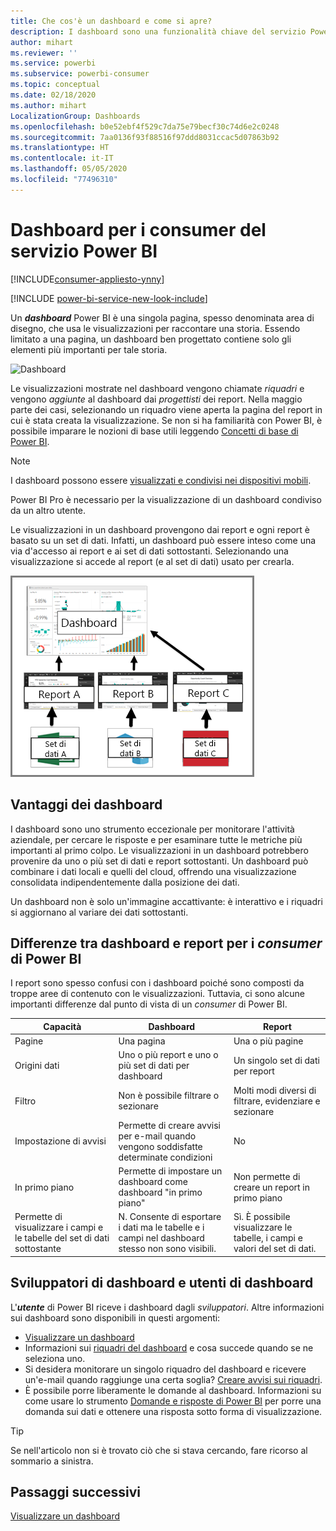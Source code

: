```yaml
---
title: Che cos'è un dashboard e come si apre?
description: I dashboard sono una funzionalità chiave del servizio Power BI.
author: mihart
ms.reviewer: ''
ms.service: powerbi
ms.subservice: powerbi-consumer
ms.topic: conceptual
ms.date: 02/18/2020
ms.author: mihart
LocalizationGroup: Dashboards
ms.openlocfilehash: b0e52ebf4f529c7da75e79becf30c74d6e2c0248
ms.sourcegitcommit: 7aa0136f93f88516f97ddd8031ccac5d07863b92
ms.translationtype: HT
ms.contentlocale: it-IT
ms.lasthandoff: 05/05/2020
ms.locfileid: "77496310"
---
```

# <a name="dashboards-for-power-bi-service-consumers"></a>Dashboard per i consumer del servizio Power BI

[!INCLUDE[consumer-appliesto-ynny](../includes/consumer-appliesto-ynny.md)]

[!INCLUDE [power-bi-service-new-look-include](../includes/power-bi-service-new-look-include.md)]

Un ***dashboard*** Power BI è una singola pagina, spesso denominata area di disegno, che usa le visualizzazioni per raccontare una storia. Essendo limitato a una pagina, un dashboard ben progettato contiene solo gli elementi più importanti per tale storia.

![Dashboard](media/end-user-dashboards/power-bi-dashboard2.png)

Le visualizzazioni mostrate nel dashboard vengono chiamate *riquadri* e vengono *aggiunte* al dashboard dai *progettisti* dei report. Nella maggio parte dei casi, selezionando un riquadro viene aperta la pagina del report in cui è stata creata la visualizzazione. Se non si ha familiarità con Power BI, è possibile imparare le nozioni di base utili leggendo [Concetti di base di Power BI](end-user-basic-concepts.md).

> [!NOTE]
> I dashboard possono essere [visualizzati e condivisi nei dispositivi mobili](mobile/mobile-apps-view-dashboard.md).
>
> Power BI Pro è necessario per la visualizzazione di un dashboard condiviso da un altro utente.
> 

Le visualizzazioni in un dashboard provengono dai report e ogni report è basato su un set di dati. Infatti, un dashboard può essere inteso come una via d'accesso ai report e ai set di dati sottostanti. Selezionando una visualizzazione si accede al report (e al set di dati) usato per crearla.

![Diagramma che illustra la relazione tra dashboard, report e set di dati](media/end-user-dashboards/power-bi-diagram.png)

## <a name="advantages-of-dashboards"></a>Vantaggi dei dashboard
I dashboard sono uno strumento eccezionale per monitorare l'attività aziendale, per cercare le risposte e per esaminare tutte le metriche più importanti al primo colpo. Le visualizzazioni in un dashboard potrebbero provenire da uno o più set di dati e report sottostanti. Un dashboard può combinare i dati locali e quelli del cloud, offrendo una visualizzazione consolidata indipendentemente dalla posizione dei dati.

Un dashboard non è solo un'immagine accattivante: è interattivo e i riquadri si aggiornano al variare dei dati sottostanti.

## <a name="dashboards-versus-reports-for-power-bi-consumers"></a>Differenze tra dashboard e report per i ***consumer*** di Power BI
I report sono spesso confusi con i dashboard poiché sono composti da troppe aree di contenuto con le visualizzazioni. Tuttavia, ci sono alcune importanti differenze dal punto di vista di un *consumer* di Power BI.

| **Capacità** | **Dashboard** | **Report** |
| --- | --- | --- |
| Pagine |Una pagina |Una o più pagine |
| Origini dati |Uno o più report e uno o più set di dati per dashboard |Un singolo set di dati per report |
| Filtro |Non è possibile filtrare o sezionare |Molti modi diversi di filtrare, evidenziare e sezionare |
| Impostazione di avvisi |Permette di creare avvisi per e-mail quando vengono soddisfatte determinate condizioni |No |
| In primo piano |Permette di impostare un dashboard come dashboard "in primo piano" |Non permette di creare un report in primo piano |
| Permette di visualizzare i campi e le tabelle del set di dati sottostante |N. Consente di esportare i dati ma le tabelle e i campi nel dashboard stesso non sono visibili. |Sì. È possibile visualizzare le tabelle, i campi e valori del set di dati. |


## <a name="dashboard-designers-and-dashboard-consumers"></a>Sviluppatori di dashboard e utenti di dashboard
L'***utente*** di Power BI riceve i dashboard dagli *sviluppatori*. Altre informazioni sui dashboard sono disponibili in questi argomenti:

* [Visualizzare un dashboard](end-user-dashboard-open.md)
* Informazioni sui [riquadri del dashboard](end-user-tiles.md) e cosa succede quando se ne seleziona uno.
* Si desidera monitorare un singolo riquadro del dashboard e ricevere un'e-mail quando raggiunge una certa soglia? [Creare avvisi sui riquadri](end-user-alerts.md).
* È possibile porre liberamente le domande al dashboard. Informazioni su come usare lo strumento [Domande e risposte di Power BI](end-user-q-and-a.md) per porre una domanda sui dati e ottenere una risposta sotto forma di visualizzazione.

> [!TIP]
> Se nell'articolo non si è trovato ciò che si stava cercando, fare ricorso al sommario a sinistra.
> 

## <a name="next-steps"></a>Passaggi successivi
[Visualizzare un dashboard](end-user-dashboard-open.md) 